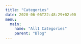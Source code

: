 ```yaml
---
title: "Categories"
date: 2020-06-06T22:48:29+02:00
menu:
  main:
    name: "All1 Categories"
    parent: "Blog"
---
```


